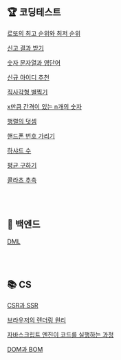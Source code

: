 ## 🏆 **코딩테스트**

[로또의 최고 순위와 최저 순위](https://github.com/kminzy/codingtest/blob/main/minzy/%EB%A1%9C%EB%98%90%EC%9D%98%EC%B5%9C%EA%B3%A0%EC%88%9C%EC%9C%84%EC%99%80%EC%B5%9C%EC%A0%80%EC%88%9C%EC%9C%84.py)

[신고 결과 받기](https://github.com/kminzy/codingtest/blob/main/minzy/%EC%8B%A0%EA%B3%A0%EA%B2%B0%EA%B3%BC%EB%B0%9B%EA%B8%B0.py)

[숫자 문자열과 영단어](https://github.com/kminzy/codingtest/blob/main/minzy/%EC%88%AB%EC%9E%90%EB%AC%B8%EC%9E%90%EC%97%B4%EA%B3%BC%EC%98%81%EB%8B%A8%EC%96%B4.py)

[신규 아이디 추천](https://github.com/kminzy/codingtest/blob/main/minzy/%EC%8B%A0%EA%B7%9C%EC%95%84%EC%9D%B4%EB%94%94%EC%B6%94%EC%B2%9C.py)

[직사각형 별찍기](https://github.com/kminzy/codingtest/blob/main/minzy/%EC%A7%81%EC%82%AC%EA%B0%81%ED%98%95%EB%B3%84%EC%B0%8D%EA%B8%B0.py)

[x만큼 간격이 있는 n개의 숫자](https://github.com/kminzy/codingtest/blob/main/minzy/x%EB%A7%8C%ED%81%BC%EA%B0%84%EA%B2%A9%EC%9D%B4%EC%9E%88%EB%8A%94n%EA%B0%9C%EC%9D%98%EC%88%AB%EC%9E%90.py)

[행렬의 덧셈](https://github.com/kminzy/codingtest/blob/main/minzy/%ED%96%89%EB%A0%AC%EC%9D%98%EB%8D%A7%EC%85%88.py)

[핸드폰 번호 가리기](https://github.com/kminzy/codingtest/blob/main/minzy/%ED%95%B8%EB%93%9C%ED%8F%B0%EB%B2%88%ED%98%B8%EA%B0%80%EB%A6%AC%EA%B8%B0.py)

[하샤드 수](https://github.com/kminzy/codingtest/blob/main/minzy/%ED%95%98%EC%83%A4%EB%93%9C%EC%88%98.py)

[평균 구하기](https://github.com/kminzy/codingtest/blob/main/minzy/%ED%8F%89%EA%B7%A0%20%EA%B5%AC%ED%95%98%EA%B8%B0.py)

[콜라츠 추측](https://github.com/kminzy/codingtest/blob/main/minzy/%EC%BD%9C%EB%9D%BC%EC%B8%A0%20%EC%B6%94%EC%B8%A1.py)

<br><br>

## 🎯 **백엔드**
[DML](https://two-infinity-and-beyond.tistory.com/76)

<br><br>

## 📚 **CS**

[CSR과 SSR](https://two-infinity-and-beyond.tistory.com/75)

[브라우저의 렌더링 원리](https://two-infinity-and-beyond.tistory.com/77)

[자바스크립트 엔진이 코드를 실행하는 과정](https://two-infinity-and-beyond.tistory.com/78)

[DOM과 BOM](https://two-infinity-and-beyond.tistory.com/79)